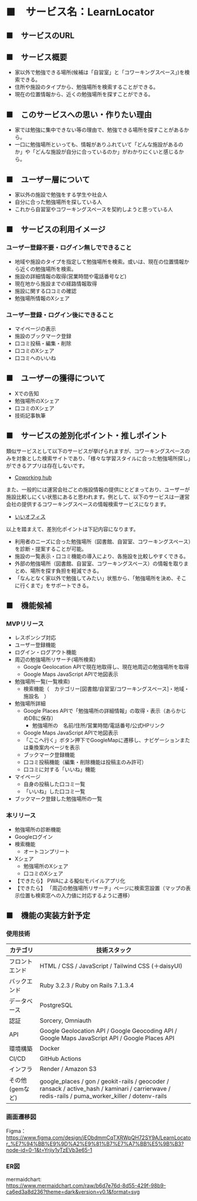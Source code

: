 # ■　サービス名：LearnLocator

## ■　サービスのURL

## ■　サービス概要
- 家以外で勉強できる場所(候補は「自習室」と「コワーキングスペース」)を検索できる。
- 住所や施設のタイプから、勉強場所を検索することができる。
- 現在の位置情報から、近くの勉強場所を探すことができる。

## ■　このサービスへの思い・作りたい理由
- 家では勉強に集中できない等の理由で、勉強できる場所を探すことがあるから。
- 一口に勉強場所といっても、情報がありふれていて「どんな施設があるのか」や「どんな施設が自分に合っているのか」がわかりにくいと感じるから。

## ■　ユーザー層について
- 家以外の施設で勉強をする学生や社会人
- 自分に合った勉強場所を探している人
- これから自習室やコワーキングスペースを契約しようと思っている人

## ■　サービスの利用イメージ
### ユーザー登録不要・ログイン無しでできること
- 地域や施設のタイプを指定して勉強場所を検索。或いは、現在の位置情報から近くの勉強場所を検索。
- 施設の詳細情報の取得(営業時間や電話番号など)
- 現在地から施設までの経路情報取得
- 施設に関する口コミの確認
- 勉強場所情報のXシェア

### ユーザー登録・ログイン後にできること
- マイページの表示
- 施設のブックマーク登録
- 口コミ投稿・編集・削除
- 口コミのXシェア
- 口コミへのいいね

## ■　ユーザーの獲得について
- Xでの告知
- 勉強場所のXシェア
- 口コミのXシェア
- 技術記事執筆

## ■　サービスの差別化ポイント・推しポイント
類似サービスとして以下のサービスが挙げられますが、コワーキングスペースのみを対象とした検索サイトであり、「様々な学習スタイルに合った勉強場所探し」ができるアプリは存在しないです。  
- [Coworking hub](https://www.coworking-hub.com/)

また、一般的には運営会社ごとの施設情報の提供にとどまっており、ユーザーが施設比較しにくい状態にあると思われます。例として、以下のサービスは一運営会社の提供するコワーキングスペースの情報検索サービスになります。  　　
- [いいオフィス](https://e-office.space/)

以上を踏まえて、差別化ポイントは下記内容になります。
- 利用者のニーズに合った勉強場所（図書館、自習室、コワーキングスペース）を診断・提案することが可能。
- 施設の一覧表示・口コミ機能の導入により、各施設を比較しやすくできる。
- 外部の勉強場所（図書館、自習室、コワーキングスペース）の情報を取りまとめ、場所を探す負担を軽減できる。
- 「なんとなく家以外で勉強してみたい」状態から、「勉強場所を決め、そこに行くまで」をサポートできる。

## ■　機能候補
### MVPリリース
- レスポンシブ対応
- ユーザー登録機能
- ログイン・ログアウト機能
- 周辺の勉強場所リサーチ(場所検索)
  - Google Geolocation APIで現在地取得し、現在地周辺の勉強場所を取得
  - Google Maps JavaScript APIで地図表示
- 勉強場所一覧(一覧検索)
  - 検索機能（　カテゴリー[図書館/自習室/コワーキングスペース]・地域・施設名　）
- 勉強場所詳細
  - Google Places APIで「勉強場所の詳細情報」の取得・表示（あらかじめDBに保存）　
    - 勉強場所の　名前/住所/営業時間/電話番号/公式HPリンク　
  - Google Maps JavaScript APIで地図表示
  - 「ここへ行く」ボタン押下でGoogleMapに遷移し、ナビゲーションまたは乗換案内ページを表示
  - ブックマーク登録機能
  - 口コミ投稿機能（編集・削除機能は投稿主のみ許可）
  - 口コミに対する「いいね」機能
- マイページ
  - 自身の投稿した口コミ一覧
  - 「いいね」した口コミ一覧
- ブックマーク登録した勉強場所の一覧

### 本リリース
- 勉強場所の診断機能
- Googleログイン
- 検索機能
  - オートコンプリート
- Xシェア
  - 勉強場所のXシェア
  - 口コミのXシェア
- 【できたら】 PWAによる擬似モバイルアプリ化
- 【できたら】 「周辺の勉強場所リサーチ」ページに検索窓設置（マップの表示位置も検索窓への入力値に対応するように遷移）


## ■　機能の実装方針予定

### 使用技術
| カテゴリ        | 技術スタック                                                                                                                                      | 
| --------------- | ------------------------------------------------------------------------------------------------------------------------------------------------- | 
| フロントエンド  | HTML / CSS / JavaScript / Tailwind CSS (＋daisyUI)　                                                                                                           | 
| バックエンド    | 	Ruby 3.2.3 / Ruby on Rails 7.1.3.4                                                                                                               | 
| データベース    | PostgreSQL                                                                                                                                        | 
| 認証            | Sorcery, Omniauth                                                                                                                                  | 
| API             | Google Geolocation API / Google Geocoding API / Google Maps JavaScript API / Google Places API                                                    | 
| 環境構築        | Docker                                                                                                                                            | 
| CI/CD           | 	GitHub Actions                                                                                                                                   | 
| インフラ        | Render / Amazon S3                                                                                                                                | 
| その他(gemなど) | google_places / gon / geokit-rails / geocoder / ransack / active_hash / kaminari / carrierwave / redis-rails / puma_worker_killer / dotenv-rails  | 

### 画面遷移図
Figma：  
https://www.figma.com/design/jEObdmmCqTXRWpQH72SY9A/LearnLocator_%E7%94%BB%E9%9D%A2%E9%81%B7%E7%A7%BB%E5%9B%B3?node-id=0-1&t=Yrjiy1yTzEVb3e65-1

### ER図
mermaidchart:  
https://www.mermaidchart.com/raw/b6d7e76d-8d55-429f-98b9-ca6ed3a8d236?theme=dark&version=v0.1&format=svg
